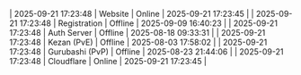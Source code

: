 | 2025-09-21 17:23:48 | Website | Online | 2025-09-21 17:23:45 |
| 2025-09-21 17:23:48 | Registration | Offline | 2025-09-09 16:40:23 |
| 2025-09-21 17:23:48 | Auth Server | Offline | 2025-08-18 09:33:31 |
| 2025-09-21 17:23:48 | Kezan (PvE) | Offline | 2025-08-03 17:58:02 |
| 2025-09-21 17:23:48 | Gurubashi (PvP) | Offline | 2025-08-23 21:44:06 |
| 2025-09-21 17:23:48 | Cloudflare | Online | 2025-09-21 17:23:45 |
